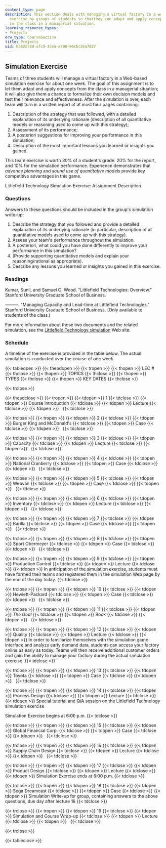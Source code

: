 ```yaml
---
content_type: page
description: This section deals with managing a virtual factory in a web-based simulation
  exercise by groups of students so thatthey can adapt and apply concepts learned
  in the class in a managerial situation.
learning_resource_types:
- Projects
ocw_type: CourseSection
title: Projects
uid: 6a62d73d-afc0-3cea-a408-90cbc3ea7d27
---
```


Simulation Exercise
-------------------

Teams of three students will manage a virtual factory in a Web-based simulation exercise for about one week. The goal of this assignment is to let them adapt and apply concepts from the class in a managerial situation; it will also give them a chance to formalize their own decision models and test their relevance and effectiveness. After the simulation is over, each team will turn in a written report of at most four pages containing:

1.  Description of the strategy that was followed, with a detailed explanation of its underlying rationale (description of all quantitative models or reasoning used to come up with this strategy);
2.  Assessment of its performance;
3.  A posteriori suggestions for improving your performance in this simulation;
4.  Description of the most important lessons you learned or insights you gained.

This team exercise is worth 30% of a student's grade: 20% for the report, and 10% for the simulation performance. Experience demonstrates that _advance planning_ and _sound use of quantitative models_ provide key competitive advantages in this game.

Littlefield Technology Simulation Exercise: Assignment Description

### Questions

Answers to these questions should be included in the group's simulation write-up:

1.  Describe the strategy that you followed and provide a detailed explanation of its underlying rationale (in particular, description of all quantitative models used to come up with this strategy).
2.  Assess your team's performance throughout the simulation.
3.  A posteriori, what could you have done differently to improve your performance in this simulation?
4.  (Provide supporting quantitative models and explain your reasoning/rational as appropriate).
5.  Describe any lessons you learned or insights you gained in this exercise.

### Readings

Kumar, Sunil, and Samuel C. Wood. "Littlefield Technologies: Overview." Stanford University Graduate School of Business.

———. "Managing Capacity and Lead-time at Littlefield Technologies." Stanford University Graduate School of Business. (Only available to students of the class.)

For more information about these two documents and the related simulation, see the [Littlefield Technology simulation](http://littlefieldsimulation2.blogspot.in/2011/07/littlefield-technologies-simulation.html) Web site.

### Schedule

A timeline of the exercise is provided in the table below. The actual simulation is conducted over the course of one week.

{{< tableopen >}}
{{< theadopen >}}
{{< tropen >}}
{{< thopen >}}
LEC #
{{< thclose >}}
{{< thopen >}}
TOPICS
{{< thclose >}}
{{< thopen >}}
TYPES
{{< thclose >}}
{{< thopen >}}
KEY DATES
{{< thclose >}}

{{< trclose >}}

{{< theadclose >}}
{{< tropen >}}
{{< tdopen >}}
1
{{< tdclose >}}
{{< tdopen >}}
Course Introduction
{{< tdclose >}}
{{< tdopen >}}
Lecture
{{< tdclose >}}
{{< tdopen >}}
 
{{< tdclose >}}

{{< trclose >}}
{{< tropen >}}
{{< tdopen >}}
2
{{< tdclose >}}
{{< tdopen >}}
Burger King and McDonald's
{{< tdclose >}}
{{< tdopen >}}
Case
{{< tdclose >}}
{{< tdopen >}}
 
{{< tdclose >}}

{{< trclose >}}
{{< tropen >}}
{{< tdopen >}}
3
{{< tdclose >}}
{{< tdopen >}}
Capacity
{{< tdclose >}}
{{< tdopen >}}
Lecture
{{< tdclose >}}
{{< tdopen >}}
 
{{< tdclose >}}

{{< trclose >}}
{{< tropen >}}
{{< tdopen >}}
4
{{< tdclose >}}
{{< tdopen >}}
National Cranberry
{{< tdclose >}}
{{< tdopen >}}
Case
{{< tdclose >}}
{{< tdopen >}}
 
{{< tdclose >}}

{{< trclose >}}
{{< tropen >}}
{{< tdopen >}}
5
{{< tdclose >}}
{{< tdopen >}}
Webvan
{{< tdclose >}}
{{< tdopen >}}
Case
{{< tdclose >}}
{{< tdopen >}}
 
{{< tdclose >}}

{{< trclose >}}
{{< tropen >}}
{{< tdopen >}}
6
{{< tdclose >}}
{{< tdopen >}}
Inventory
{{< tdclose >}}
{{< tdopen >}}
Lecture
{{< tdclose >}}
{{< tdopen >}}
 
{{< tdclose >}}

{{< trclose >}}
{{< tropen >}}
{{< tdopen >}}
7
{{< tdclose >}}
{{< tdopen >}}
Barilla
{{< tdclose >}}
{{< tdopen >}}
Case
{{< tdclose >}}
{{< tdopen >}}
 
{{< tdclose >}}

{{< trclose >}}
{{< tropen >}}
{{< tdopen >}}
8
{{< tdclose >}}
{{< tdopen >}}
Sport Obermeyer
{{< tdclose >}}
{{< tdopen >}}
Case
{{< tdclose >}}
{{< tdopen >}}
 
{{< tdclose >}}

{{< trclose >}}
{{< tropen >}}
{{< tdopen >}}
9
{{< tdclose >}}
{{< tdopen >}}
Production Control
{{< tdclose >}}
{{< tdopen >}}
Lecture
{{< tdclose >}}
{{< tdopen >}}
In anticipation of the simulation exercise, students must have formed their teams and registered them in the simulation Web page by the end of the day today.
{{< tdclose >}}

{{< trclose >}}
{{< tropen >}}
{{< tdopen >}}
10
{{< tdclose >}}
{{< tdopen >}}
Hewlett-Packard
{{< tdclose >}}
{{< tdopen >}}
Case
{{< tdclose >}}
{{< tdopen >}}
 
{{< tdclose >}}

{{< trclose >}}
{{< tropen >}}
{{< tdopen >}}
11
{{< tdclose >}}
{{< tdopen >}}
_The Goal_
{{< tdclose >}}
{{< tdopen >}}
Book
{{< tdclose >}}
{{< tdopen >}}
 
{{< tdclose >}}

{{< trclose >}}
{{< tropen >}}
{{< tdopen >}}
12
{{< tdclose >}}
{{< tdopen >}}
Quality
{{< tdclose >}}
{{< tdopen >}}
Lecture
{{< tdclose >}}
{{< tdopen >}}
In order to familiarize themselves with the simulation game interface and analyze early demand data, students can access your factory online as early as today. Teams will then receive additional customer orders and gain the ability to manage your factory during the actual simulation exercise.
{{< tdclose >}}

{{< trclose >}}
{{< tropen >}}
{{< tdopen >}}
13
{{< tdclose >}}
{{< tdopen >}}
Toyota
{{< tdclose >}}
{{< tdopen >}}
Case
{{< tdclose >}}
{{< tdopen >}}
 
{{< tdclose >}}

{{< trclose >}}
{{< tropen >}}
{{< tdopen >}}
14
{{< tdclose >}}
{{< tdopen >}}
Process Design
{{< tdclose >}}
{{< tdopen >}}
Lecture
{{< tdclose >}}
{{< tdopen >}}
Special tutorial and Q/A session on the Littlefield Technology simulation exercise  
  
Simulation Exercise begins at 6:00 p.m.
{{< tdclose >}}

{{< trclose >}}
{{< tropen >}}
{{< tdopen >}}
15
{{< tdclose >}}
{{< tdopen >}}
Global Financial Corp.
{{< tdclose >}}
{{< tdopen >}}
Case
{{< tdclose >}}
{{< tdopen >}}
 
{{< tdclose >}}

{{< trclose >}}
{{< tropen >}}
{{< tdopen >}}
16
{{< tdclose >}}
{{< tdopen >}}
Supply Chain Design
{{< tdclose >}}
{{< tdopen >}}
Lecture
{{< tdclose >}}
{{< tdopen >}}
 
{{< tdclose >}}

{{< trclose >}}
{{< tropen >}}
{{< tdopen >}}
17
{{< tdclose >}}
{{< tdopen >}}
Product Design
{{< tdclose >}}
{{< tdopen >}}
Lecture
{{< tdclose >}}
{{< tdopen >}}
Simulation Exercise ends at 6:00 p.m.
{{< tdclose >}}

{{< trclose >}}
{{< tropen >}}
{{< tdopen >}}
18
{{< tdclose >}}
{{< tdopen >}}
Sega Dreamcast
{{< tdclose >}}
{{< tdopen >}}
Case
{{< tdclose >}}
{{< tdopen >}}
Simulation Write-up for group, containing answers to the above questions, due day after lecture 18
{{< tdclose >}}

{{< trclose >}}
{{< tropen >}}
{{< tdopen >}}
19
{{< tdclose >}}
{{< tdopen >}}
Simulation and Course Wrap-up
{{< tdclose >}}
{{< tdopen >}}
Lecture
{{< tdclose >}}
{{< tdopen >}}
 
{{< tdclose >}}

{{< trclose >}}

{{< tableclose >}}
